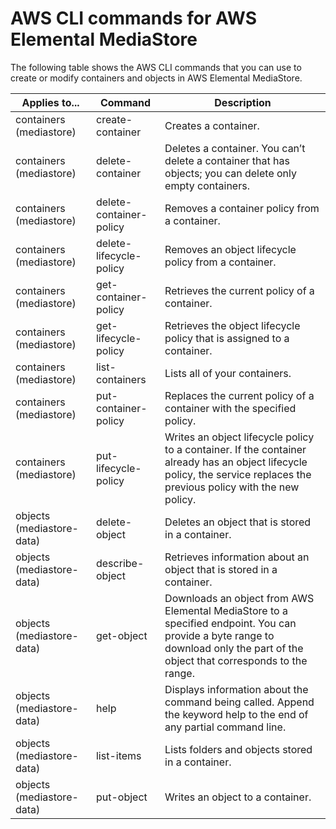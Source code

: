 # AWS CLI commands for AWS Elemental MediaStore<a name="cli-commands"></a>

The following table shows the AWS CLI commands that you can use to create or modify containers and objects in AWS Elemental MediaStore\.


| Applies to\.\.\. | Command | Description | 
| --- | --- | --- | 
| containers \(mediastore\) | create\-container | Creates a container\. | 
| containers \(mediastore\) | delete\-container | Deletes a container\. You can’t delete a container that has objects; you can delete only empty containers\. | 
| containers \(mediastore\) | delete\-container\-policy | Removes a container policy from a container\. | 
| containers \(mediastore\) | delete\-lifecycle\-policy | Removes an object lifecycle policy from a container\. | 
| containers \(mediastore\) | get\-container\-policy | Retrieves the current policy of a container\. | 
| containers \(mediastore\) | get\-lifecycle\-policy | Retrieves the object lifecycle policy that is assigned to a container\. | 
| containers \(mediastore\) | list\-containers | Lists all of your containers\. | 
| containers \(mediastore\) | put\-container\-policy | Replaces the current policy of a container with the specified policy\. | 
| containers \(mediastore\) | put\-lifecycle\-policy | Writes an object lifecycle policy to a container\. If the container already has an object lifecycle policy, the service replaces the previous policy with the new policy\.  | 
| objects \(mediastore\-data\) | delete\-object | Deletes an object that is stored in a container\. | 
| objects \(mediastore\-data\) | describe\-object | Retrieves information about an object that is stored in a container\. | 
| objects \(mediastore\-data\) | get\-object | Downloads an object from AWS Elemental MediaStore to a specified endpoint\. You can provide a byte range to download only the part of the object that corresponds to the range\. | 
| objects \(mediastore\-data\) | help | Displays information about the command being called\. Append the keyword help to the end of any partial command line\. | 
| objects \(mediastore\-data\) | list\-items | Lists folders and objects stored in a container\. | 
| objects \(mediastore\-data\) | put\-object | Writes an object to a container\. | 